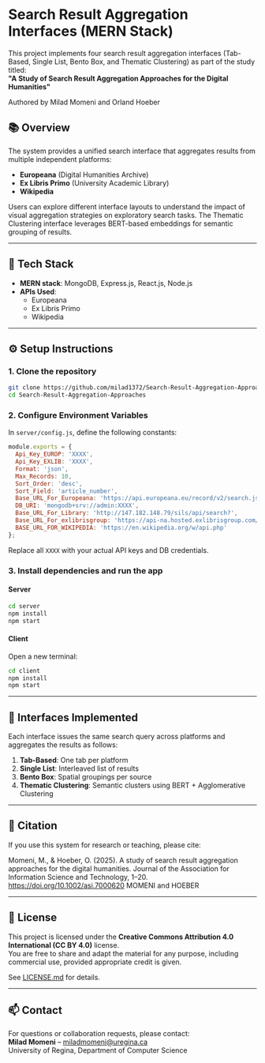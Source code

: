 # Search Result Aggregation Interfaces (MERN Stack)

This project implements four search result aggregation interfaces (Tab-Based, Single List, Bento Box, and Thematic Clustering) as part of the study titled:  
**"A Study of Search Result Aggregation Approaches for the Digital Humanities"** 
 
Authored by Milad Momeni and Orland Hoeber  


## 📚 Overview

The system provides a unified search interface that aggregates results from multiple independent platforms:
- **Europeana** (Digital Humanities Archive)
- **Ex Libris Primo** (University Academic Library)
- **Wikipedia**

Users can explore different interface layouts to understand the impact of visual aggregation strategies on exploratory search tasks. The Thematic Clustering interface leverages BERT-based embeddings for semantic grouping of results.

---

## 🧰 Tech Stack

- **MERN stack**: MongoDB, Express.js, React.js, Node.js
- **APIs Used**:
  - Europeana
  - Ex Libris Primo
  - Wikipedia

---

## ⚙️ Setup Instructions

### 1. Clone the repository

```bash
git clone https://github.com/milad1372/Search-Result-Aggregation-Approaches.git
cd Search-Result-Aggregation-Approaches
```

### 2. Configure Environment Variables

In `server/config.js`, define the following constants:

```js
module.exports = {
  Api_Key_EUROP: 'XXXX',
  Api_Key_EXLIB: 'XXXX',
  Format: 'json',
  Max_Records: 10,
  Sort_Order: 'desc',
  Sort_Field: 'article_number',
  Base_URL_For_Europeana: 'https://api.europeana.eu/record/v2/search.json?',
  DB_URI: 'mongodb+srv://admin:XXXX',
  Base_URL_For_Library: 'http://147.182.148.79/sils/api/search?',
  Base_URL_For_exlibrisgroup: 'https://api-na.hosted.exlibrisgroup.com/primo/v1/search?XXXX',
  BASE_URL_FOR_WIKIPEDIA: 'https://en.wikipedia.org/w/api.php'
};
```

Replace all `XXXX` with your actual API keys and DB credentials.

### 3. Install dependencies and run the app

#### Server

```bash
cd server
npm install
npm start
```

#### Client

Open a new terminal:

```bash
cd client
npm install
npm start
```

---

## 🧪 Interfaces Implemented

Each interface issues the same search query across platforms and aggregates the results as follows:

1. **Tab-Based**: One tab per platform
2. **Single List**: Interleaved list of results
3. **Bento Box**: Spatial groupings per source
4. **Thematic Clustering**: Semantic clusters using BERT + Agglomerative Clustering

---

## 📝 Citation

If you use this system for research or teaching, please cite:

Momeni, M., & Hoeber, O. (2025). A study of search result aggregation approaches for the digital humanities. Journal of the Association for Information Science and Technology, 1–20. https://doi.org/10.1002/asi.7000620 MOMENI and HOEBER

---

## 📎 License

This project is licensed under the **Creative Commons Attribution 4.0 International (CC BY 4.0)** license.  
You are free to share and adapt the material for any purpose, including commercial use, provided appropriate credit is given.

See [LICENSE.md](LICENSE.md) for details.

---

## 📫 Contact

For questions or collaboration requests, please contact:  
**Milad Momeni** – miladmomeni@uregina.ca  
University of Regina, Department of Computer Science
